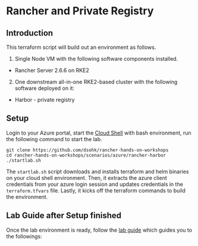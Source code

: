 # Rancher and Private Registry

## Introduction

This terraform script will build out an environment as follows.

1. Single Node VM with the following software components installed.

* Rancher Server 2.6.6 on RKE2

2. One downstream all-in-one RKE2-based cluster with the following software deployed on it:

* Harbor - private registry


## Setup

Login to your Azure portal, start the [Cloud Shell](https://docs.microsoft.com/en-us/azure/cloud-shell/overview) with bash environment, run the following command to start the lab.

```
git clone https://github.com/dsohk/rancher-hands-on-workshops
cd rancher-hands-on-workshops/scenarios/azure/rancher-harbor
./startlab.sh
```

The `startlab.sh` script downloads and installs terraform and helm binaries on your cloud shell environment. Then, it extracts the azure client credentials from your azure login session and updates credentials in the `terraform.tfvars` file. Lastly, it kicks off the terraform commands to build the environment. 


## Lab Guide after Setup finished

Once the lab environment is ready, follow the [lab guide]() which guides you to the followings:


